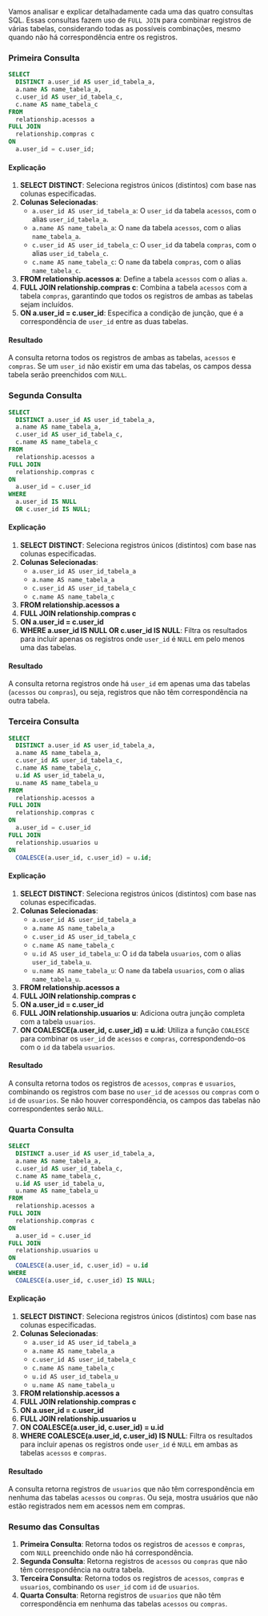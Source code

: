 Vamos analisar e explicar detalhadamente cada uma das quatro consultas SQL. Essas consultas fazem uso de `FULL JOIN` para combinar registros de várias tabelas, considerando todas as possíveis combinações, mesmo quando não há correspondência entre os registros.

### Primeira Consulta

```sql
SELECT
  DISTINCT a.user_id AS user_id_tabela_a,
  a.name AS name_tabela_a,
  c.user_id AS user_id_tabela_c,
  c.name AS name_tabela_c
FROM
  relationship.acessos a
FULL JOIN
  relationship.compras c
ON
  a.user_id = c.user_id;
```

#### Explicação

1. **SELECT DISTINCT**: Seleciona registros únicos (distintos) com base nas colunas especificadas.
2. **Colunas Selecionadas**:
   - `a.user_id AS user_id_tabela_a`: O `user_id` da tabela `acessos`, com o alias `user_id_tabela_a`.
   - `a.name AS name_tabela_a`: O `name` da tabela `acessos`, com o alias `name_tabela_a`.
   - `c.user_id AS user_id_tabela_c`: O `user_id` da tabela `compras`, com o alias `user_id_tabela_c`.
   - `c.name AS name_tabela_c`: O `name` da tabela `compras`, com o alias `name_tabela_c`.
3. **FROM relationship.acessos a**: Define a tabela `acessos` com o alias `a`.
4. **FULL JOIN relationship.compras c**: Combina a tabela `acessos` com a tabela `compras`, garantindo que todos os registros de ambas as tabelas sejam incluídos.
5. **ON a.user_id = c.user_id**: Especifica a condição de junção, que é a correspondência de `user_id` entre as duas tabelas.

#### Resultado
A consulta retorna todos os registros de ambas as tabelas, `acessos` e `compras`. Se um `user_id` não existir em uma das tabelas, os campos dessa tabela serão preenchidos com `NULL`.

### Segunda Consulta

```sql
SELECT
  DISTINCT a.user_id AS user_id_tabela_a,
  a.name AS name_tabela_a,
  c.user_id AS user_id_tabela_c,
  c.name AS name_tabela_c
FROM
  relationship.acessos a
FULL JOIN
  relationship.compras c
ON
  a.user_id = c.user_id
WHERE
  a.user_id IS NULL
  OR c.user_id IS NULL;
```

#### Explicação

1. **SELECT DISTINCT**: Seleciona registros únicos (distintos) com base nas colunas especificadas.
2. **Colunas Selecionadas**:
   - `a.user_id AS user_id_tabela_a`
   - `a.name AS name_tabela_a`
   - `c.user_id AS user_id_tabela_c`
   - `c.name AS name_tabela_c`
3. **FROM relationship.acessos a**
4. **FULL JOIN relationship.compras c**
5. **ON a.user_id = c.user_id**
6. **WHERE a.user_id IS NULL OR c.user_id IS NULL**: Filtra os resultados para incluir apenas os registros onde `user_id` é `NULL` em pelo menos uma das tabelas.

#### Resultado
A consulta retorna registros onde há `user_id` em apenas uma das tabelas (`acessos` ou `compras`), ou seja, registros que não têm correspondência na outra tabela.

### Terceira Consulta

```sql
SELECT
  DISTINCT a.user_id AS user_id_tabela_a,
  a.name AS name_tabela_a,
  c.user_id AS user_id_tabela_c,
  c.name AS name_tabela_c,
  u.id AS user_id_tabela_u,
  u.name AS name_tabela_u
FROM
  relationship.acessos a
FULL JOIN
  relationship.compras c
ON
  a.user_id = c.user_id
FULL JOIN
  relationship.usuarios u
ON
  COALESCE(a.user_id, c.user_id) = u.id;
```

#### Explicação

1. **SELECT DISTINCT**: Seleciona registros únicos (distintos) com base nas colunas especificadas.
2. **Colunas Selecionadas**:
   - `a.user_id AS user_id_tabela_a`
   - `a.name AS name_tabela_a`
   - `c.user_id AS user_id_tabela_c`
   - `c.name AS name_tabela_c`
   - `u.id AS user_id_tabela_u`: O `id` da tabela `usuarios`, com o alias `user_id_tabela_u`.
   - `u.name AS name_tabela_u`: O `name` da tabela `usuarios`, com o alias `name_tabela_u`.
3. **FROM relationship.acessos a**
4. **FULL JOIN relationship.compras c**
5. **ON a.user_id = c.user_id**
6. **FULL JOIN relationship.usuarios u**: Adiciona outra junção completa com a tabela `usuarios`.
7. **ON COALESCE(a.user_id, c.user_id) = u.id**: Utiliza a função `COALESCE` para combinar os `user_id` de `acessos` e `compras`, correspondendo-os com o `id` da tabela `usuarios`.

#### Resultado
A consulta retorna todos os registros de `acessos`, `compras` e `usuarios`, combinando os registros com base no `user_id` de `acessos` ou `compras` com o `id` de `usuarios`. Se não houver correspondência, os campos das tabelas não correspondentes serão `NULL`.

### Quarta Consulta

```sql
SELECT
  DISTINCT a.user_id AS user_id_tabela_a,
  a.name AS name_tabela_a,
  c.user_id AS user_id_tabela_c,
  c.name AS name_tabela_c,
  u.id AS user_id_tabela_u,
  u.name AS name_tabela_u
FROM
  relationship.acessos a
FULL JOIN
  relationship.compras c
ON
  a.user_id = c.user_id
FULL JOIN
  relationship.usuarios u
ON
  COALESCE(a.user_id, c.user_id) = u.id
WHERE
  COALESCE(a.user_id, c.user_id) IS NULL;
```

#### Explicação

1. **SELECT DISTINCT**: Seleciona registros únicos (distintos) com base nas colunas especificadas.
2. **Colunas Selecionadas**:
   - `a.user_id AS user_id_tabela_a`
   - `a.name AS name_tabela_a`
   - `c.user_id AS user_id_tabela_c`
   - `c.name AS name_tabela_c`
   - `u.id AS user_id_tabela_u`
   - `u.name AS name_tabela_u`
3. **FROM relationship.acessos a**
4. **FULL JOIN relationship.compras c**
5. **ON a.user_id = c.user_id**
6. **FULL JOIN relationship.usuarios u**
7. **ON COALESCE(a.user_id, c.user_id) = u.id**
8. **WHERE COALESCE(a.user_id, c.user_id) IS NULL**: Filtra os resultados para incluir apenas os registros onde `user_id` é `NULL` em ambas as tabelas `acessos` e `compras`.

#### Resultado
A consulta retorna registros de `usuarios` que não têm correspondência em nenhuma das tabelas `acessos` ou `compras`. Ou seja, mostra usuários que não estão registrados nem em acessos nem em compras.

### Resumo das Consultas

1. **Primeira Consulta**: Retorna todos os registros de `acessos` e `compras`, com `NULL` preenchido onde não há correspondência.
2. **Segunda Consulta**: Retorna registros de `acessos` ou `compras` que não têm correspondência na outra tabela.
3. **Terceira Consulta**: Retorna todos os registros de `acessos`, `compras` e `usuarios`, combinando os `user_id` com `id` de `usuarios`.
4. **Quarta Consulta**: Retorna registros de `usuarios` que não têm correspondência em nenhuma das tabelas `acessos` ou `compras`.